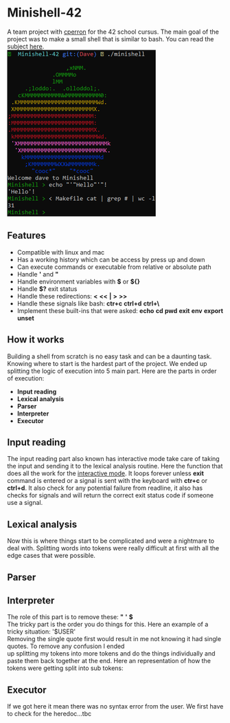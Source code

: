 # Minishell-42

A team project with [cperron](https://github.com/christow666) for the 42 school cursus. The main goal of the project was to make a small shell that is similar to bash. You can read the subject [here](https://github.com/Producks/Minishell-42/blob/main/doc/en.subject.pdf).  
![Screenshot preview of minishell.](https://github.com/Producks/Minishell-42/blob/main/doc/zzzzzz.PNG?raw=true)
## Features
- Compatible with linux and mac
- Has a working history which can be access by press up and down
- Can execute commands or executable from relative or absolute path
- Handle **'** and **"**
- Handle environment variables with **\$** or **${}**
- Handle **$?** exit status
- Handle these redirections: **<** **<<**  **|**  **>**  **>>**
- Handle these signals like bash: **ctr+c** **ctrl+d** **ctrl+\\**
- Implement these built-ins that were asked: **echo** **cd** **pwd** **exit** **env** **export** **unset**

## How it works
Building a shell from scratch is no easy task and can be a daunting task. Knowing where to start is the hardest part of the project. We ended up splitting the logic of execution into 5 main part. Here are the parts in order of execution:
- **Input reading**
- **Lexical analysis**
- **Parser**
- **Interpreter**
- **Executor**

## Input reading
The input reading part also known has interactive mode take care of taking the input and sending it to the lexical analysis routine.
Here the function that does all the work for the [interactive mode](https://github.com/Producks/Minishell-42/blob/059c05ba4dee4345a11ea98d4cedb6802b7955df/src/input/read_input.c#L16).
It loops forever unless **exit** command is entered or a signal is sent with the keyboard with **ctr+c** or **ctrl+d**. It also check for any potential failure from readline, it also has checks for signals and will return the correct exit status code if someone use a signal.

## Lexical analysis
Now this is where things start to be complicated and were a nightmare to deal with. Splitting words into tokens were really difficult at first with all the edge cases that were possible.

## Parser

## Interpreter
The role of this part is to remove these: **"** **'** **\$**  
The tricky part is the order you do things for this. Here an example of a tricky situation: '$USER'  
Removing the single quote first would result in me not knowing it had single quotes. To remove any confusion I ended  
up splitting my tokens into more tokens and do the things individually and paste them back together at the end.
Here an representation of how the tokens were getting split into sub tokens:

## Executor
If we got here it mean there was no syntax error from the user. We first have to check for the heredoc...tbc
